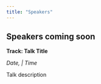 ```yaml
---
title: "Speakers"
---
```

## Speakers coming soon	

**Track: Talk Title**

_Date,   |  Time_

Talk description
